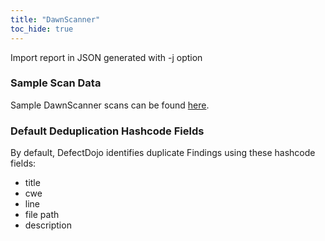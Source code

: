 ```yaml
---
title: "DawnScanner"
toc_hide: true
---
```

Import report in JSON generated with -j option

### Sample Scan Data
Sample DawnScanner scans can be found [here](https://github.com/DefectDojo/django-DefectDojo/tree/master/unittests/scans/dawnscanner).

### Default Deduplication Hashcode Fields
By default, DefectDojo identifies duplicate Findings using these hashcode fields:

- title
- cwe
- line
- file path
- description
